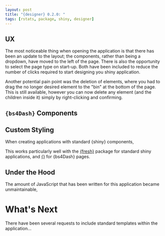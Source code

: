 ```yaml
---
layout: post
title: "{designer} 0.2.0: "
tags: [rstats, package, shiny, designer]
---
```



## UX

The most noticeable thing when opening the application is that there has been an update to the layout; the components, rather than being a dropdown, have moved to the left of the page. There is also the opportunity to select the page type on start-up. Both have been included to reduce the number of clicks required to start designing you shiny application.

Another potential pain point was the deletion of elements, where you had to drag the no longer desired element to the "bin" at the bottom of the page. This is still available, however you can now delete any element (and the children inside it) simply by right-clicking and confirming.

## `{bs4Dash}` Components



## Custom Styling

When creating applications with standard {shiny} components, 

This works particularly well with the [{fresh}]() package for standard shiny applications, and [{}]() for {bs4Dash} pages. 

## Under the Hood

The amount of JavaScript that has been written for this application became unmaintainable, 

# What's Next

There have been several requests to include standard templates within the application...
